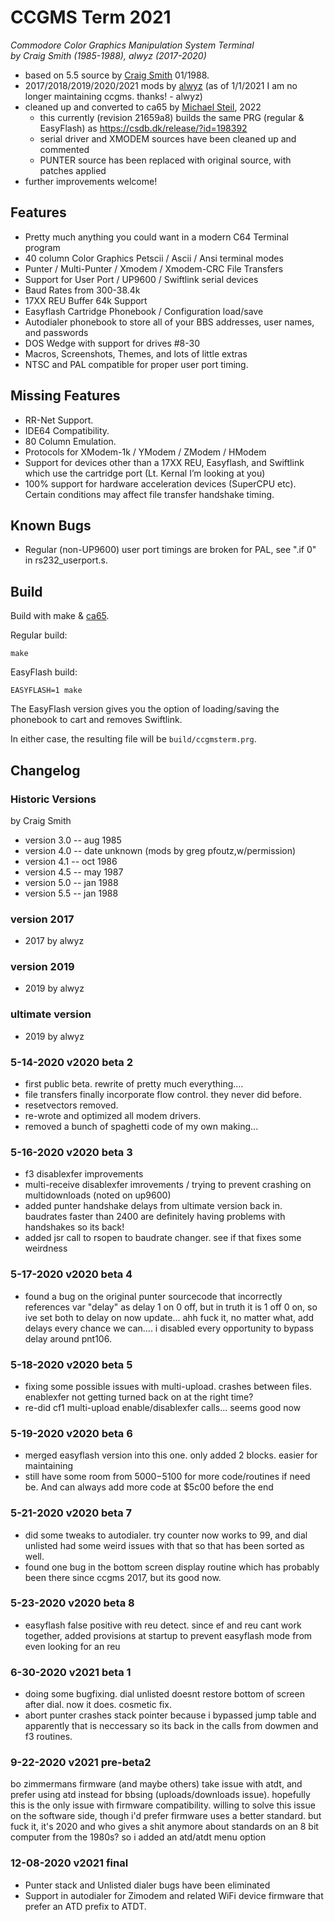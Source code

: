 # CCGMS Term 2021

*Commodore Color Graphics Manipulation System Terminal*<br/>
*by Craig Smith (1985-1988), alwyz (2017-2020)*

* based on 5.5 source by [Craig Smith](https://github.com/spathiwa) 01/1988.
* 2017/2018/2019/2020/2021 mods by [alwyz](http://1200baud.wordpress.com) (as of 1/1/2021 I am no longer maintaining ccgms. thanks! - alwyz)
* cleaned up and converted to ca65 by [Michael Steil](https://www.pagetable.com/), 2022
	* this currently (revision 21659a8) builds the same PRG (regular & EasyFlash) as https://csdb.dk/release/?id=198392
	* serial driver and XMODEM sources have been cleaned up and commented
	* PUNTER source has been replaced with original source, with patches applied
* further improvements welcome!

## Features

* Pretty much anything you could want in a modern C64 Terminal program
* 40 column Color Graphics Petscii / Ascii / Ansi terminal modes
* Punter / Multi-Punter / Xmodem / Xmodem-CRC File Transfers
* Support for User Port / UP9600 / Swiftlink serial devices
* Baud Rates from 300-38.4k
* 17XX REU Buffer 64k Support
* Easyflash Cartridge Phonebook / Configuration load/save
* Autodialer phonebook to store all of your BBS addresses, user names, and passwords
* DOS Wedge with support for drives #8-30
* Macros, Screenshots, Themes, and lots of little extras
* NTSC and PAL compatible for proper user port timing.

## Missing Features

* RR-Net Support.
* IDE64 Compatibility.
* 80 Column Emulation.
* Protocols for XModem-1k / YModem / ZModem / HModem
* Support for devices other than a 17XX REU, Easyflash, and Swiftlink which use the cartridge port (Lt. Kernal I’m looking at you)
* 100% support for hardware acceleration devices (SuperCPU etc). Certain conditions may affect file transfer handshake timing.

## Known Bugs

* Regular (non-UP9600) user port timings are broken for PAL, see ".if 0" in rs232_userport.s.

## Build

Build with make & [ca65](https://github.com/cc65/cc65).

Regular build:

	make

EasyFlash build:

	EASYFLASH=1 make

The EasyFlash version gives you the option of loading/saving the phonebook to cart and removes Swiftlink.

In either case, the resulting file will be `build/ccgmsterm.prg`.

## Changelog

### Historic Versions
by Craig Smith

* version 3.0 -- aug 1985
* version 4.0 -- date unknown (mods by greg pfoutz,w/permission)
* version 4.1 -- oct 1986
* version 4.5 -- may 1987
* version 5.0 -- jan 1988
* version 5.5 -- jan 1988

### version 2017
*  2017 by alwyz

### version 2019
* 2019 by alwyz

### ultimate version
* 2019 by alwyz

### 5-14-2020 v2020 beta 2
* first public beta. rewrite of pretty much everything....
* file transfers finally incorporate flow control. they never did before.
* resetvectors removed.
* re-wrote and optimized all modem drivers.
* removed a bunch of spaghetti code of my own making...

### 5-16-2020 v2020 beta 3
* f3 disablexfer improvements
* multi-receive disablexfer imrovements / trying to prevent crashing on multidownloads (noted on up9600)
* added punter handshake delays from ultimate version back in. baudrates faster than 2400 are definitely having problems with handshakes so its back!
* added jsr call to rsopen to baudrate changer. see if that fixes some weirdness

### 5-17-2020 v2020 beta 4
* found a bug on the original punter sourcecode that incorrectly references var "delay" as delay 1 on 0 off, but in truth it is 1 off 0 on, so ive set both to delay on now update... ahh fuck it, no matter what, add delays every chance we can.... i disabled every opportunity to bypass delay around pnt106.

### 5-18-2020 v2020 beta 5
* fixing some possible issues with multi-upload. crashes between files. enablexfer not getting turned back on at the right time?
*  re-did cf1 multi-upload enable/disablexfer calls... seems good now

### 5-19-2020 v2020 beta 6
* merged easyflash version into this one. only added 2 blocks. easier for maintaining
* still have some room from $5000-$5100 for more code/routines if need be. And can always add more code at $5c00 before the end

### 5-21-2020 v2020 beta 7
* did some tweaks to autodialer. try counter now works to 99, and dial unlisted had some weird issues with that so that has been sorted as well.
* found one bug in the bottom screen display routine which has probably been there since ccgms 2017, but its good now.

### 5-23-2020 v2020 beta 8
* easyflash false positive with reu detect. since ef and reu cant work together, added provisions at startup to prevent easyflash mode from even looking for an reu

### 6-30-2020 v2021 beta 1
* doing some bugfixing. dial unlisted doesnt restore bottom of screen after dial. now it does. cosmetic fix.
* abort punter crashes stack pointer because i bypassed jump table and apparently that is neccessary so its back in the calls from dowmen and f3 routines.

### 9-22-2020 v2021 pre-beta2
bo zimmermans firmware (and maybe others) take issue with atdt, and prefer using atd instead for bbsing (uploads/downloads issue). hopefully this  is the only issue with firmware compatibility. willing to solve this issue on the software side, though i'd prefer firmware uses a better standard. but fuck it, it's 2020 and who gives a shit anymore about standards on an 8 bit computer from the 1980s? so i added an atd/atdt menu option

### 12-08-2020 v2021 final
* Punter stack and Unlisted dialer bugs have been eliminated
* Support in autodialer for Zimodem and related WiFi device firmware that prefer an ATD prefix to ATDT.
